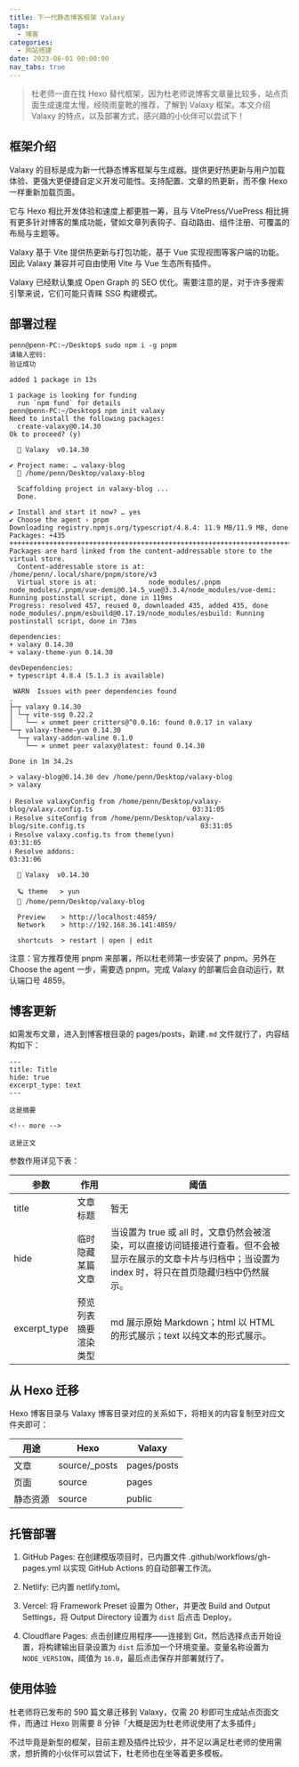 ```yaml
---
title: 下一代静态博客框架 Valaxy
tags:
  - 博客
categories:
  - 网站搭建
date: 2023-06-01 00:00:00
nav_tabs: true
---
```


> 杜老师一直在找 Hexo 替代框架，因为杜老师说博客文章量比较多，站点页面生成速度太慢，经晓雨童靴的推荐，了解到 Valaxy 框架。本文介绍 Valaxy 的特点，以及部署方式，感兴趣的小伙伴可以尝试下！

<!-- more -->

## 框架介绍

Valaxy 的目标是成为新一代静态博客框架与生成器。提供更好热更新与用户加载体验、更强大更便捷自定义开发可能性。支持配置、文章的热更新，而不像 Hexo 一样重新加载页面。

它与 Hexo 相比开发体验和速度上都更胜一筹，且与 VitePress/VuePress 相比拥有更多针对博客的集成功能，譬如文章列表钩子、自动路由、组件注册、可覆盖的布局与主题等。

Valaxy 基于 Vite 提供热更新与打包功能，基于 Vue 实现视图等客户端的功能。因此 Valaxy 兼容并可自由使用 Vite 与 Vue 生态所有插件。

Valaxy 已经默认集成 Open Graph 的 SEO 优化。需要注意的是，对于许多搜索引擎来说，它们可能只青睐 SSG 构建模式。

## 部署过程

```
penn@penn-PC:~/Desktop$ sudo npm i -g pnpm
请输入密码:
验证成功

added 1 package in 13s

1 package is looking for funding
  run `npm fund` for details
penn@penn-PC:~/Desktop$ npm init valaxy
Need to install the following packages:
  create-valaxy@0.14.30
Ok to proceed? (y) 

  🌌 Valaxy  v0.14.30

✔ Project name: … valaxy-blog
  📁 /home/penn/Desktop/valaxy-blog

  Scaffolding project in valaxy-blog ...
  Done.
                                                                                                              
✔ Install and start it now? … yes
✔ Choose the agent › pnpm
Downloading registry.npmjs.org/typescript/4.8.4: 11.9 MB/11.9 MB, done
Packages: +435
++++++++++++++++++++++++++++++++++++++++++++++++++++++++++++++++++++++++++++++++++++++++++++++++++++++++++++
Packages are hard linked from the content-addressable store to the virtual store.
  Content-addressable store is at: /home/penn/.local/share/pnpm/store/v3
  Virtual store is at:             node_modules/.pnpm
node_modules/.pnpm/vue-demi@0.14.5_vue@3.3.4/node_modules/vue-demi: Running postinstall script, done in 119ms
Progress: resolved 457, reused 0, downloaded 435, added 435, done
node_modules/.pnpm/esbuild@0.17.19/node_modules/esbuild: Running postinstall script, done in 73ms

dependencies:
+ valaxy 0.14.30
+ valaxy-theme-yun 0.14.30

devDependencies:
+ typescript 4.8.4 (5.1.3 is available)

 WARN  Issues with peer dependencies found
.
├─┬ valaxy 0.14.30
│ └─┬ vite-ssg 0.22.2
│   └── ✕ unmet peer critters@^0.0.16: found 0.0.17 in valaxy
└─┬ valaxy-theme-yun 0.14.30
  └─┬ valaxy-addon-waline 0.1.0
    └── ✕ unmet peer valaxy@latest: found 0.14.30

Done in 1m 34.2s

> valaxy-blog@0.14.30 dev /home/penn/Desktop/valaxy-blog
> valaxy

ℹ Resolve valaxyConfig from /home/penn/Desktop/valaxy-blog/valaxy.config.ts                         03:31:05
ℹ Resolve siteConfig from /home/penn/Desktop/valaxy-blog/site.config.ts                             03:31:05
ℹ Resolve valaxy.config.ts from theme(yun)                                                          03:31:05
ℹ Resolve addons:                                                                                   03:31:06

  🌌 Valaxy  v0.14.30

  🪐 theme   > yun
  📁 /home/penn/Desktop/valaxy-blog

  Preview    > http://localhost:4859/
  Network    > http://192.168.36.141:4859/

  shortcuts  > restart | open | edit
```

注意：官方推荐使用 pnpm 来部署，所以杜老师第一步安装了 pnpm。另外在 Choose the agent 一步，需要选 pnpm。完成 Valaxy 的部署后会自动运行，默认端口号 4859。

## 博客更新

如需发布文章，进入到博客根目录的 pages/posts，新建`.md` 文件就行了，内容结构如下：

```
---
title: Title
hide: true
excerpt_type: text
---

这是摘要

<!-- more -->

这是正文
```

参数作用详见下表：

| 参数 | 作用 | 阈值 |
| - | - | - |
| title | 文章标题 | 暂无 |
| hide | 临时隐藏某篇文章 | 当设置为 true 或 all 时，文章仍然会被渲染，可以直接访问链接进行查看。但不会被显示在展示的文章卡片与归档中；当设置为 index 时，将只在首页隐藏归档中仍然展示。 |
| excerpt_type | 预览列表摘要渲染类型 | md 展示原始 Markdown；html 以 HTML 的形式展示；text 以纯文本的形式展示。 |

## 从 Hexo 迁移

Hexo 博客目录与 Valaxy 博客目录对应的关系如下，将相关的内容复制至对应文件夹即可：

| 用途 | Hexo | Valaxy |
| - | - | - |
| 文章 | source/_posts | pages/posts |
| 页面 | source | pages |
| 静态资源 | source | public |

## 托管部署

1. GitHub Pages: 在创建模版项目时，已内置文件 .github/workflows/gh-pages.yml 以实现 GitHub Actions 的自动部署工作流。

2. Netlify: 已内置 netlify.toml。

3. Vercel: 将 Framework Preset 设置为 Other，并更改 Build and Output Settings，将 Output Directory 设置为 `dist` 后点击 Deploy。

4. Cloudflare Pages: 点击创建应用程序——连接到 Git，然后选择点击开始设置，将构建输出目录设置为 `dist` 后添加一个环境变量。变量名称设置为 `NODE_VERSION`，阈值为 `16.0`，最后点击保存并部署就行了。

## 使用体验

杜老师将已发布的 590 篇文章迁移到 Valaxy，仅需 20 秒即可生成站点页面文件，而通过 Hexo 则需要 8 分钟「大概是因为杜老师说使用了太多插件」

不过毕竟是新型的框架，目前主题及插件比较少，并不足以满足杜老师的使用需求，想折腾的小伙伴可以尝试下，杜老师也在坐等着更多模板。
